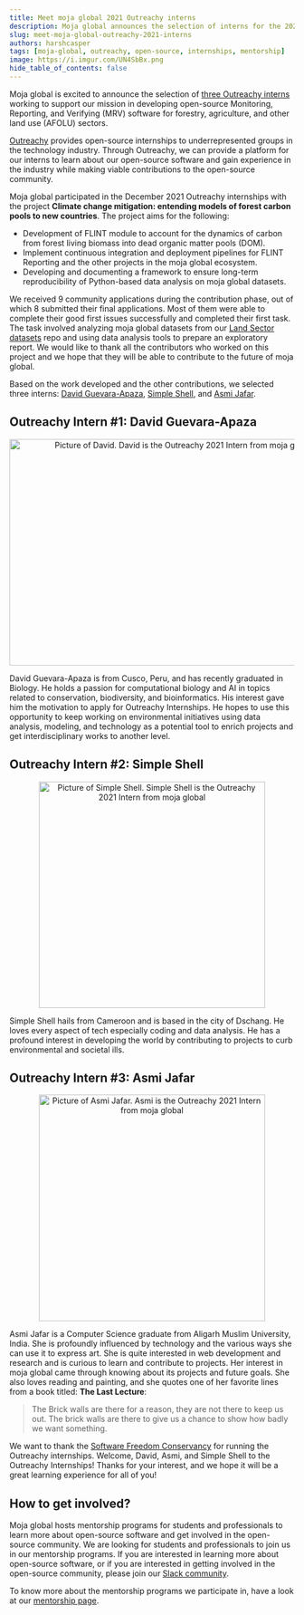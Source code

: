 ```yaml
---
title: Meet moja global 2021 Outreachy interns
description: Moja global announces the selection of interns for the 2021 Outreachy program.
slug: meet-moja-global-outreachy-2021-interns
authors: harshcasper
tags: [moja-global, outreachy, open-source, internships, mentorship]
image: https://i.imgur.com/UN4SbBx.png
hide_table_of_contents: false
---
```


Moja global is excited to announce the selection of [three Outreachy interns](https://www.outreachy.org/alums/2021-12/#:~:text=Intelligence%2Dbased%20technique-,moja%20global,-MJ) working to support our mission in developing open-source Monitoring, Reporting, and Verifying (MRV) software for forestry, agriculture, and other land use (AFOLU) sectors. 

[Outreachy](https://www.outreachy.org) provides open-source internships to underrepresented groups in the technology industry. Through Outreachy, we can provide a platform for our interns to learn about our open-source software and gain experience in the industry while making viable contributions to the open-source community.

Moja global participated in the December 2021 Outreachy internships with the project **Climate change mitigation: entending models of forest carbon pools to new countries**. The project aims for the following:

- Development of FLINT module to account for the dynamics of carbon from forest living biomass into dead organic matter pools (DOM). 
- Implement continuous integration and deployment pipelines for FLINT Reporting and the other projects in the moja global ecosystem.
- Developing and documenting a framework to ensure long-term reproducibility of Python-based data analysis on moja global datasets.

We received 9 community applications during the contribution phase, out of which 8 submitted their final applications. Most of them were able to complete their good first issues successfully and completed their first task. The task involved analyzing moja global datasets from our [Land Sector datasets](https://github.com/moja-global/Land_Sector_Datasets) repo and using data analysis tools to prepare an exploratory report. We would like to thank all the contributors who worked on this project and we hope that they will be able to contribute to the future of moja global.

Based on the work developed and the other contributions, we selected three interns: [David Guevara-Apaza](https://github.com/yodavo), [Simple Shell](https://github.com/Simpleshell3), and [Asmi Jafar](https://github.com/asmijafar20).

## Outreachy Intern #1: David Guevara-Apaza

<p align="center">
  <img src="/img/david-guevara-apaza-outreachy-2021.jpg" height="400" width="600" alt="Picture of David. David is the Outreachy 2021 Intern from moja global"></img>
</p>

David Guevara-Apaza is from Cusco, Peru, and has recently graduated in Biology. He holds a passion for computational biology and AI in topics related to conservation, biodiversity, and bioinformatics. His interest gave him the motivation to apply for Outreachy Internships. He hopes to use this opportunity to keep working on environmental initiatives using data analysis, modeling, and technology as a potential tool to enrich projects and get interdisciplinary works to another level.

## Outreachy Intern #2: Simple Shell

<p align="center">
  <img src="/img/simple-shell-picture-outreachy-2021.jpg" height="400" width="400" alt="Picture of Simple Shell. Simple Shell is the Outreachy 2021 Intern from moja global"></img>
</p>

Simple Shell hails from Cameroon and is based in the city of Dschang. He loves every aspect of tech especially coding and data analysis. He has a profound interest in developing the world by contributing to projects to curb environmental and societal ills.

## Outreachy Intern #3: Asmi Jafar

<p align="center">
  <img src="/img/asmi-jafar-picture-outreachy-2021.jpg" height="400" width="400" alt="Picture of Asmi Jafar. Asmi is the Outreachy 2021 Intern from moja global"></img>
</p>

Asmi Jafar is a Computer Science graduate from Aligarh Muslim University, India. She is profoundly influenced by technology and the various ways she can use it to express art. She is quite interested in web development and research and is curious to learn and contribute to projects. Her interest in moja global came through knowing about its projects and future goals. She also loves reading and painting, and she quotes one of her favorite lines from a book titled: **The Last Lecture**:

> The Brick walls are there for a reason, they are not there to keep us out. The brick walls are there to give us a chance to show how badly we want something.

We want to thank the [Software Freedom Conservancy](https://sfconservancy.org/) for running the Outreachy internships. Welcome, David, Asmi, and Simple Shell to the Outreachy Internships! Thanks for your interest, and we hope it will be a great learning experience for all of you! 

## How to get involved?

Moja global hosts mentorship programs for students and professionals to learn more about open-source software and get involved in the open-source community. We are looking for students and professionals to join us in our mentorship programs. If you are interested in learning more about open-source software, or if you are interested in getting involved in the open-source community, please join our [Slack community](https://join.slack.com/t/mojaglobal/shared_invite/zt-o6ta1ug0-rVLjAo460~d7JbZ~HpFFtw).

To know more about the mentorship programs we participate in, have a look at our [mentorship page](https://community.moja.global/community/mentorship).
